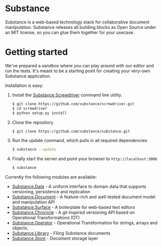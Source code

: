 # Substance

Substance is a web-based technology stack for collaborative document manipulation. Substance releases all building blocks as Open Source under an MIT license, so you can glue them together for your usecase.

# Getting started

We've prepared a sandbox where you can play around with our editor and run the tests. It's meant to be a starting point for creating your very-own Substance application.

Installation is easy:

1. Install the [Substance Screwdriver](http://github.com/substance/screwdriver) command line utility.

   ```bash
   $ git clone https://github.com/substance/screwdriver.git
   $ cd screwdriver
   $ python setup.py install
   ```

2. Clone the repository

   ```bash
   $ git clone https://github.com/substance/substance.git
   ```
   
2. Run the update command, which pulls in all required dependencies

   ```bash
   $ substance --update
   ```
   
3. Finally start the server and point your browser to `http://localhost:3000`

   ```bash
   $ substance
   ```

Currently the following modules are available:

- [Substance.Data](http://github.com/substance/data) - A uniform interface to domain data that supports versioning, persistence and replication
- [Substance.Document](http://github.com/substance/document) - A feature-rich and well-tested document model and manipulation API
- [Substance.Surface](http://github.com/substance/surface) - A boilerplate for web-based text editors
- [Substance.Chronicle](http://github.com/substance/chronicle) - A git inspired versioning API based on Operational Transformations (OT)
- [Substance.Operator](http://github.com/substance/operator) - Operational Transformation for strings, arrays and objects.
- [Substance.Library](http://github.com/substance/library) - Filing Substance documents
- [Substance.Store](http://github.com/substance/store) - Document storage layer
